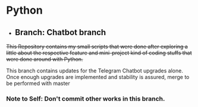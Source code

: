 # Python 
 - ##  Branch: Chatbot branch

~~This Repository contains my small scripts that were done after exploring a little about the respective feature and mini-project kind of coding stuffs that were done around with Python.~~

This branch contains updates for the Telegram Chatbot upgrades alone. Once enough upgrades are implemented and stability is assured, merge to be performed with master


### Note to Self: Don't commit other works in this branch.